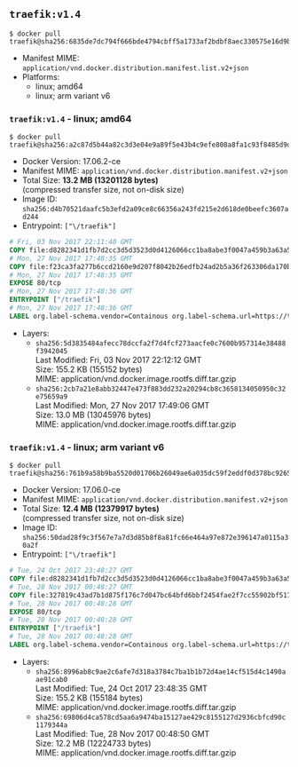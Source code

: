 ## `traefik:v1.4`

```console
$ docker pull traefik@sha256:6835de7dc794f666bde4794cbff5a1733af2bdbf8aec330575e16d9b6eb75438
```

-	Manifest MIME: `application/vnd.docker.distribution.manifest.list.v2+json`
-	Platforms:
	-	linux; amd64
	-	linux; arm variant v6

### `traefik:v1.4` - linux; amd64

```console
$ docker pull traefik@sha256:a2c87d5b44a82c3d3e04e9a89f5e43b4c9efe808a8fa1c93f8485d9d0c822376
```

-	Docker Version: 17.06.2-ce
-	Manifest MIME: `application/vnd.docker.distribution.manifest.v2+json`
-	Total Size: **13.2 MB (13201128 bytes)**  
	(compressed transfer size, not on-disk size)
-	Image ID: `sha256:d4b70521daafc5b3efd2a09ce8c66356a243fd215e2d618de0beefc3607ad244`
-	Entrypoint: `["\/traefik"]`

```dockerfile
# Fri, 03 Nov 2017 22:11:40 GMT
COPY file:d8282341d1fb7d2cc3d5d3523d0d4126066cc1ba8abe3f0047a459b3a63a5653 in /etc/ssl/certs/ 
# Mon, 27 Nov 2017 17:48:35 GMT
COPY file:f23ca3fa277b6ccd2160e9d207f8042b26edfb24ad2b5a36f263306da170ba8f in / 
# Mon, 27 Nov 2017 17:48:35 GMT
EXPOSE 80/tcp
# Mon, 27 Nov 2017 17:48:36 GMT
ENTRYPOINT ["/traefik"]
# Mon, 27 Nov 2017 17:48:36 GMT
LABEL org.label-schema.vendor=Containous org.label-schema.url=https://traefik.io org.label-schema.name=Traefik org.label-schema.description=A modern reverse-proxy org.label-schema.version=v1.4.4 org.label-schema.docker.schema-version=1.0
```

-	Layers:
	-	`sha256:5d3835484afecc78dccfa2f7d4fcf273aacfe0c7600b957314e38488f3942045`  
		Last Modified: Fri, 03 Nov 2017 22:12:12 GMT  
		Size: 155.2 KB (155152 bytes)  
		MIME: application/vnd.docker.image.rootfs.diff.tar.gzip
	-	`sha256:2cb7a21e8abb32447e473f883dd232a20294cb8c3658134050950c32e75659a9`  
		Last Modified: Mon, 27 Nov 2017 17:49:06 GMT  
		Size: 13.0 MB (13045976 bytes)  
		MIME: application/vnd.docker.image.rootfs.diff.tar.gzip

### `traefik:v1.4` - linux; arm variant v6

```console
$ docker pull traefik@sha256:761b9a58b9ba5520d01706b26049ae6a035dc59f2eddf0d378bc92654cd1a340
```

-	Docker Version: 17.06.0-ce
-	Manifest MIME: `application/vnd.docker.distribution.manifest.v2+json`
-	Total Size: **12.4 MB (12379917 bytes)**  
	(compressed transfer size, not on-disk size)
-	Image ID: `sha256:50dad28f9c3f567e7a7d3d85b8f8a81fc66e464a97e872e396147a0115a30a2f`
-	Entrypoint: `["\/traefik"]`

```dockerfile
# Tue, 24 Oct 2017 23:48:27 GMT
COPY file:d8282341d1fb7d2cc3d5d3523d0d4126066cc1ba8abe3f0047a459b3a63a5653 in /etc/ssl/certs/ 
# Tue, 28 Nov 2017 00:48:27 GMT
COPY file:327819c43ad7b1d875f176c7d047bc64bfd6bbf2454fae2f7cc55902bf517524 in / 
# Tue, 28 Nov 2017 00:48:28 GMT
EXPOSE 80/tcp
# Tue, 28 Nov 2017 00:48:28 GMT
ENTRYPOINT ["/traefik"]
# Tue, 28 Nov 2017 00:48:28 GMT
LABEL org.label-schema.vendor=Containous org.label-schema.url=https://traefik.io org.label-schema.name=Traefik org.label-schema.description=A modern reverse-proxy org.label-schema.version=v1.4.4 org.label-schema.docker.schema-version=1.0
```

-	Layers:
	-	`sha256:8996ab8c9ae2c6afe7d318a3784c7ba1b1b72d4ae14cf515d4c1490aae91cab0`  
		Last Modified: Tue, 24 Oct 2017 23:48:35 GMT  
		Size: 155.2 KB (155184 bytes)  
		MIME: application/vnd.docker.image.rootfs.diff.tar.gzip
	-	`sha256:69806d4ca578cd5aa6a9474ba15127ae429c8155127d2936cbfcd90c1179344a`  
		Last Modified: Tue, 28 Nov 2017 00:48:50 GMT  
		Size: 12.2 MB (12224733 bytes)  
		MIME: application/vnd.docker.image.rootfs.diff.tar.gzip
